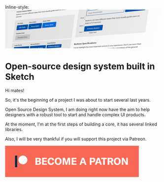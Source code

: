 Inline-style: 
![alt text](https://github.com/Bedismo/open_design_system/blob/master/assets/cover_01.png "Logo Title Text 1")

# Open-source design system built in Sketch

Hi mates! 

So, it's the beginning of a project I was about to start several last years.

Open Source Design System, I am doing right now have the aim to help designers with a robust tool to start and handle complex UI products.

At the moment, I'm at the first steps of building a core, it has several linked libraries.

Also, I will be very thankful if you will support this project via Patreon.



<a href="https://www.patreon.com/bePatron?u=15571714" rel="Become a Patron!">![Become a Patron!](https://github.com/Bedismo/open_design_system/blob/master/assets/become_a_patron_button%402x.png)</a>
